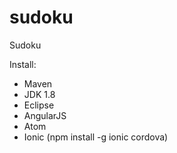 sudoku
======

Sudoku


Install:
* Maven
* JDK 1.8
* Eclipse
* AngularJS
* Atom
* Ionic (npm install -g ionic cordova)

